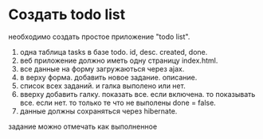 # Создать todo list
 необходимо создать простое приложение "todo list".
1. одна таблица tasks в базе todo. id, desc. created, done.
2. веб приложение должно иметь одну страницу index.html. 
3. все данные на форму загружаються через ajax.
4. в верху форма. добавить новое задание. описание.
5. список всех заданий. и галка выполено или нет.
6. вверху добавить галку. показать все. если включена. то показывать все. если нет. то только те что не выполены done = false.
7. данные должны сохраняться через hibernate.

задание можно отмечать как выполненное
